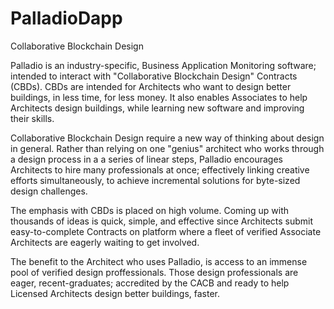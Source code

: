 # PalladioDapp
Collaborative Blockchain Design

Palladio is an industry-specific, Business Application Monitoring software; intended to interact with "Collaborative Blockchain Design" Contracts (CBDs). CBDs are intended for Architects who want to design better buildings, in less time, for less money. It also enables Associates to help Architects design buildings, while learning new software and improving their skills. 

Collaborative Blockchain Design require a new way of thinking about design in general. Rather than relying on one "genius" architect who works through a design process in a a series of linear steps, Palladio encourages Architects to hire many professionals at once; effectively linking creative efforts simultaneously, to achieve incremental solutions for byte-sized design challenges.

The emphasis with CBDs is placed on high volume. Coming up with thousands of ideas is quick, simple, and effective since Architects submit easy-to-complete Contracts on platform where a fleet of verified Associate Architects are eagerly waiting to get involved. 

The benefit to the Architect who uses Palladio, is access to an immense pool of verified design proffessionals. Those design professionals are eager, recent-graduates; accredited by the CACB and ready to help Licensed Architects design better buildings, faster.

             
